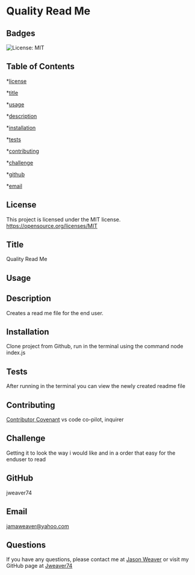 # Quality Read Me
  ## Badges
  ![License: MIT](https://img.shields.io/badge/License-MIT-yellow.svg)

  ## Table of Contents
  *[license](#license)

  *[title](#title)

  *[usage](#usage)

  *[description](#description)

  *[installation](#installation)

  *[tests](#tests)

  *[contributing](#contributing)

  *[challenge](#challenge)

  *[github](#github)
  
  *[email](#email)

  ## License
  This project is licensed under the MIT license.
  https://opensource.org/licenses/MIT

  ## Title
  Quality Read Me

  ## Usage
  

  ## Description
  Creates a read me file for the end user.

  ## Installation
  Clone project from Github, run in the terminal using the command node index.js

  ## Tests
  After running in the terminal you can view the newly created readme file

  ## Contributing
  [Contributor Covenant](https://www.contributor-convenant.org/)
  vs code co-pilot, inquirer

  ## Challenge
  Getting it to look the way i would like and in a order that easy for the enduser to read

  ## GitHub
  jweaver74

  ## Email
  jamaweaver@yahoo.com

  ## Questions
  If you have any questions, please contact me at [Jason Weaver](Jamaweaver@yahoo.com) or visit my GitHub page at [Jweaver74](https://github.com/Jweaver74)

